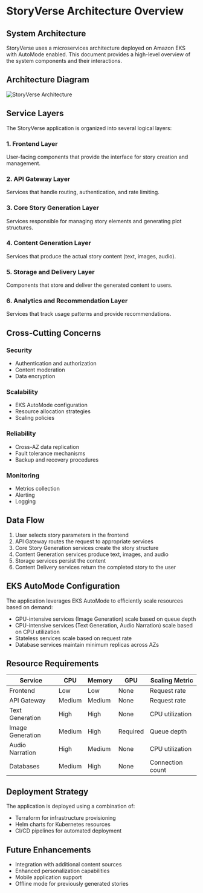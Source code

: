 # StoryVerse Architecture Overview

## System Architecture

StoryVerse uses a microservices architecture deployed on Amazon EKS with AutoMode enabled. This document provides a high-level overview of the system components and their interactions.

## Architecture Diagram

![StoryVerse Architecture](../images/architecture-placeholder.png)

## Service Layers

The StoryVerse application is organized into several logical layers:

### 1. Frontend Layer
User-facing components that provide the interface for story creation and management.

### 2. API Gateway Layer
Services that handle routing, authentication, and rate limiting.

### 3. Core Story Generation Layer
Services responsible for managing story elements and generating plot structures.

### 4. Content Generation Layer
Services that produce the actual story content (text, images, audio).

### 5. Storage and Delivery Layer
Components that store and deliver the generated content to users.

### 6. Analytics and Recommendation Layer
Services that track usage patterns and provide recommendations.

## Cross-Cutting Concerns

### Security
- Authentication and authorization
- Content moderation
- Data encryption

### Scalability
- EKS AutoMode configuration
- Resource allocation strategies
- Scaling policies

### Reliability
- Cross-AZ data replication
- Fault tolerance mechanisms
- Backup and recovery procedures

### Monitoring
- Metrics collection
- Alerting
- Logging

## Data Flow

1. User selects story parameters in the frontend
2. API Gateway routes the request to appropriate services
3. Core Story Generation services create the story structure
4. Content Generation services produce text, images, and audio
5. Storage services persist the content
6. Content Delivery services return the completed story to the user

## EKS AutoMode Configuration

The application leverages EKS AutoMode to efficiently scale resources based on demand:

- GPU-intensive services (Image Generation) scale based on queue depth
- CPU-intensive services (Text Generation, Audio Narration) scale based on CPU utilization
- Stateless services scale based on request rate
- Database services maintain minimum replicas across AZs

## Resource Requirements

| Service | CPU | Memory | GPU | Scaling Metric |
|---------|-----|--------|-----|---------------|
| Frontend | Low | Low | None | Request rate |
| API Gateway | Medium | Medium | None | Request rate |
| Text Generation | High | High | None | CPU utilization |
| Image Generation | Medium | High | Required | Queue depth |
| Audio Narration | High | Medium | None | CPU utilization |
| Databases | Medium | High | None | Connection count |

## Deployment Strategy

The application is deployed using a combination of:

- Terraform for infrastructure provisioning
- Helm charts for Kubernetes resources
- CI/CD pipelines for automated deployment

## Future Enhancements

- Integration with additional content sources
- Enhanced personalization capabilities
- Mobile application support
- Offline mode for previously generated stories

